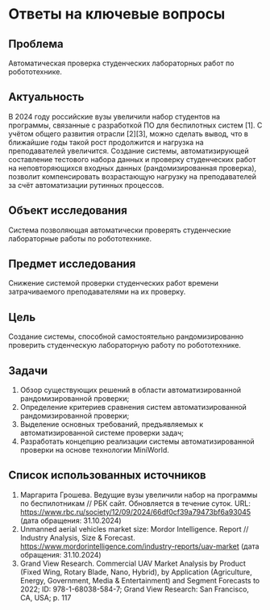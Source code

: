 # Ответы на ключевые вопросы

## Проблема
Автоматическая проверка студенческих лабораторных работ по робототехнике.

## Актуальность
В 2024 году российские вузы увеличили набор студентов на программы, связанные с разработкой ПО для беспилотных систем [1]. С учётом общего развития отрасли [2][3], можно сделать вывод, что в ближайшие годы такой рост продолжится и нагрузка на преподавателей увеличится. Создание системы, автоматизирующей составление тестового набора данных и проверку студенческих работ на неповторяющихся входных данных (рандомизированная проверка), позволит компенсировать возрастающую нагрузку на преподавателей за счёт автоматизации рутинных процессов.

## Объект исследования
Система позволяющая автоматически проверять студенческие лабораторные работы по робототехнике.

## Предмет исследования
Снижение системой проверки студенческих работ времени затрачиваемого преподавателями на их проверку.

## Цель
Создание системы, способной самостоятельно рандомизированно проверить студенческую лабораторную работу по робототехнике.

## Задачи
1. Обзор существующих решений в области автоматизированной рандомизированной проверки;
2. Определение критериев сравнения систем автоматизированной рандомизированной проверки;
3. Выделение основных требований, предъявляемых к автоматизированной системе проверки задач;
4. Разработать концепцию реализации системы автоматизированной проверки на основе технологии MiniWorld.

## Список использованных источников 
1. Маргарита Грошева. Ведущие вузы увеличили набор на программы по беспилотникам // РБК сайт. Обновляется в течение суток. URL: https://www.rbc.ru/society/12/09/2024/66df0cf39a79473bf6a93045 (дата обращения: 31.10.2024)
2. Unmanned aerial vehicles market size: Mordor Intelligence. Report // Industry Analysis, Size & Forecast. https://www.mordorintelligence.com/industry-reports/uav-market (дата обращения: 31.10.2024)
3. Grand View Research. Commercial UAV Market Analysis by Product (Fixed Wing, Rotary Blade, Nano, Hybrid), by Application (Agriculture, Energy, Government, Media & Entertainment) and Segment Forecasts to 2022; ID: 978-1-68038-584-7; Grand View Research: San Francisco, CA, USA; p. 117
